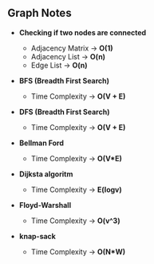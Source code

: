 ## Graph Notes

- **Checking if two nodes are connected**
  - Adjacency Matrix → **O(1)**
  - Adjacency List → **O(n)**
  - Edge List → **O(n)**

- **BFS (Breadth First Search)**
  - Time Complexity → **O(V + E)**
- **DFS (Breadth First Search)**
  - Time Complexity → **O(V + E)**
- **Bellman Ford**
  - Time Complexity → **O(V*E)**
- **Dijksta algoritm**
  - Time Complexity → **E(logv)**
- **Floyd-Warshall**
  - Time Complexity → **O(v^3)**
- **knap-sack**
  - Time Complexity → **O(N*W)**
